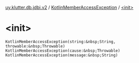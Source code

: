 [uy.klutter.db.jdbi.v2](../index.md) / [KotlinMemberAccessException](index.md) / [&lt;init&gt;](.)


# &lt;init&gt;

`KotlinMemberAccessException(string:&nbsp;String, throwable:&nbsp;Throwable)`
`KotlinMemberAccessException(cause:&nbsp;Throwable)`
`KotlinMemberAccessException(message:&nbsp;String)`


